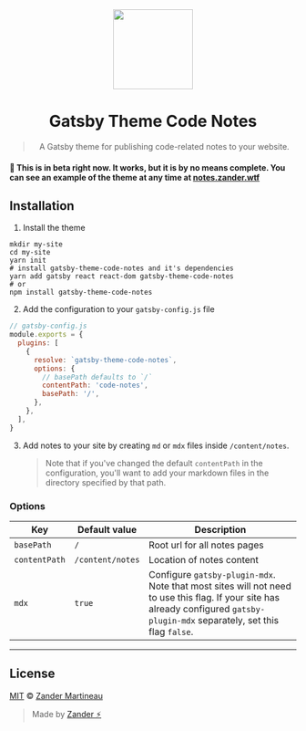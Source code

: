 <div align="center">
  <img src="https://brand.zander.wtf/Avatar.png" width="140">
  <h1>
    Gatsby Theme Code Notes
  </h1>

> A Gatsby theme for publishing code-related notes to your website.

</div>

#### 🚧 This is in beta right now. It works, but it is by no means complete. You can see an example of the theme at any time at [notes.zander.wtf](https://notes.zander.wtf)

## Installation

1. Install the theme

```shell
mkdir my-site
cd my-site
yarn init
# install gatsby-theme-code-notes and it's dependencies
yarn add gatsby react react-dom gatsby-theme-code-notes
# or
npm install gatsby-theme-code-notes
```

2. Add the configuration to your `gatsby-config.js` file

```js
// gatsby-config.js
module.exports = {
  plugins: [
    {
      resolve: `gatsby-theme-code-notes`,
      options: {
        // basePath defaults to `/`
        contentPath: 'code-notes',
        basePath: '/',
      },
    },
  ],
}
```

3. Add notes to your site by creating `md` or `mdx` files inside `/content/notes`.
   > Note that if you've changed the default `contentPath` in the configuration, you'll want to add your markdown files in the directory specified by that path.

### Options

| Key           | Default value    | Description                                                                                                                                                                    |
| ------------- | ---------------- | ------------------------------------------------------------------------------------------------------------------------------------------------------------------------------ |
| `basePath`    | `/`              | Root url for all notes pages                                                                                                                                                   |
| `contentPath` | `/content/notes` | Location of notes content                                                                                                                                                      |
| `mdx`         | `true`           | Configure `gatsby-plugin-mdx`. Note that most sites will not need to use this flag. If your site has already configured `gatsby-plugin-mdx` separately, set this flag `false`. |

---

## License

[MIT](https://choosealicense.com/licenses/mit/) © [Zander Martineau](https://zander.wtf)

> Made by [Zander ⚡](https://github.com/mrmartineau/)
